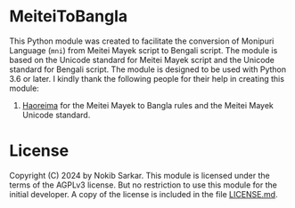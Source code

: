 # MeiteiToBangla
This Python module was created to facilitate the conversion of Monipuri Language (`mni`) from Meitei Mayek script to Bengali script. The module is based on the Unicode standard for Meitei Mayek script and the Unicode standard for Bengali script. The module is designed to be used with Python 3.6 or later.
I kindly thank the following people for their help in creating this module:
1. [Haoreima](https://mni.wikipedia.org/wiki/User:Haoreima) for the Meitei Mayek to Bangla rules and the Meitei Mayek Unicode standard.

# License
Copyright (C) 2024 by Nokib Sarkar.
This module is licensed under the terms of the AGPLv3 license.
But no restriction to use this module for the initial developer.
A copy of the license is included in the file [LICENSE.md](LICENSE.md).
